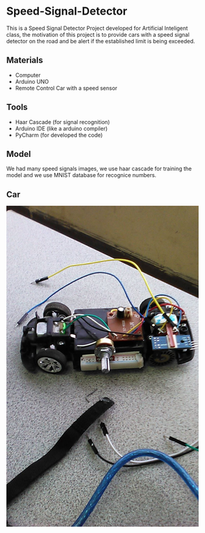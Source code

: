 # Speed-Signal-Detector
This is a Speed Signal Detector Project developed for Artificial Inteligent class, the motivation of this project is to provide cars with a speed signal detector on the road and be alert if the established limit is being exceeded.
## Materials
- Computer
- Arduino UNO
- Remote Control Car with a speed sensor
## Tools
- Haar Cascade (for signal recognition)
- Arduino IDE (like a arduino compiler)
- PyCharm (for developed the code)
## Model
We had many speed signals images, we use haar cascade for training the model and we use MNIST database for recognice numbers.
## Car
![car](Car%20Implementation.jpeg)
